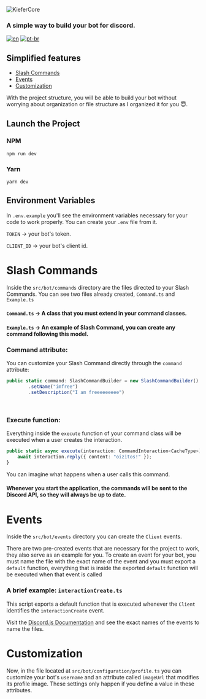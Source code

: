 ![KieferCore](https://i.imgur.com/4jGNrCa.jpeg)
### A simple way to build your bot for discord.

[![en](https://img.shields.io/badge/lang-en-red.svg)](https://github.com/gabrieldasnevespinheiro/kiefercore/blob/main/README.md)
[![pt-br](https://img.shields.io/badge/lang-pt--br-green.svg)](https://github.com/gabrieldasnevespinheiro/kiefercore/blob/main/README.pt-br.md)

## Simplified features

* [Slash Commands](#slash-commands)
* [Events](#events)
* [Customization](#customization)

<p>With the project structure, you will be able to build your bot without worrying about organization or file structure as I organized it for you 😇.</p>

## Launch the Project
### NPM
```
npm run dev
```

### Yarn
```
yarn dev
```

## Environment Variables

In `.env.example` you'll see the environment variables necessary for your code to work properly. You can create your `.env` file from it.

`TOKEN` → your bot's token.

`CLIENT_ID` → your bot's client id.

# Slash Commands
<span>Inside the `src/bot/commands` directory are the files directed to your Slash Commands.
You can see two files already created, `Command.ts` and `Example.ts`</span>

#### `Command.ts` → A class that you must extend in your command classes.
#### `Example.ts` → An example of Slash Command, you can create any command following this model.

### Command attribute:
<span>You can customize your Slash Command directly through the `command` attribute:</span>
```typescript 
public static command: SlashCommandBuilder = new SlashCommandBuilder()
        .setName("imfree")
        .setDescription("I am freeeeeeeee")
```
<br>

### Execute function:
<span>Everything inside the `execute` function of your command class will be executed when a user creates the interaction.</span>
```typescript
public static async execute(interaction: CommandInteraction<CacheType>) {
    await interaction.reply({ content: "oizitos!" });
}
```
<span>You can imagine what happens when a user calls this command.</span>

#### Whenever you start the application, the commands will be sent to the Discord API, so they will always be up to date.

# Events
<span>Inside the `src/bot/events` directory you can create the `Client` events.</span>

<span>There are two pre-created events that are necessary for the project to work, they also serve as an example for you. To create an event for your bot, you must name the file with the exact name of the event and you must export a `default` function, everything that is inside the exported `default` function will be executed when that event is called</span>

### A brief example: `interactionCreate.ts`
This script exports a default function that is executed whenever the `Client` identifies the `interactionCreate` event.

Visit the [Discord.js Documentation](https://discord.js.org/docs/packages/discord.js/14.14.1/Events:Enum) and see the exact names of the events to name the files.

# Customization
Now, in the file located at `src/bot/configuration/profile.ts` you can customize your bot's `username` and an attribute called `imageUrl` that modifies its profile image. These settings only happen if you define a value in these attributes.
